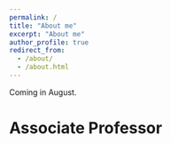 ```yaml
---
permalink: /
title: "About me"
excerpt: "About me"
author_profile: true
redirect_from: 
  - /about/
  - /about.html
---
```


Coming in August. 



Associate Professor
==




